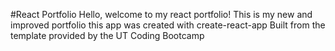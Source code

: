 #React Portfolio
Hello, welcome to my react portfolio!  This is my new and improved portfolio
this app was created with create-react-app
Built from the template provided by the UT Coding Bootcamp
